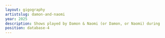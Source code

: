 ```yaml
---
layout: gigography
artistslug: damon-and-naomi
year: 2025
description: Shows played by Damon & Naomi (or Damon, or Naomi) during 2025
position: database-4
---
```

